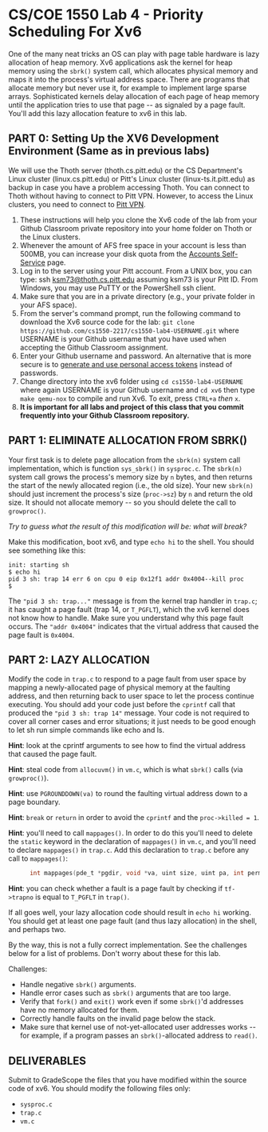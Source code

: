 # CS/COE 1550 Lab 4 - Priority Scheduling For Xv6

One of the many neat tricks an OS can play with page table hardware is lazy allocation of heap memory. Xv6 applications ask the kernel for heap memory using the `sbrk()` system call, which allocates physical memory and maps it into the process's virtual address space. There are programs that allocate memory but never use it, for example to implement large sparse arrays. Sophisticated kernels delay allocation of each page of heap memory until the application tries to use that page -- as signaled by a page fault. You'll add this lazy allocation feature to xv6 in this lab.

## PART 0: Setting Up the XV6 Development Environment (Same as in previous labs)

We will use the Thoth server (thoth.cs.pitt.edu) or the CS Department's Linux cluster (linux.cs.pitt.edu) or Pitt's Linux cluster (linux-ts.it.pitt.edu) as backup in case you have a problem accessing Thoth. 
You can connect to Thoth without having to connect to Pitt VPN. However, to access the Linux clusters, you need to connect to [Pitt VPN](https://www.technology.pitt.edu/services/pittnet-vpn-pulse-secure). 

1. These instructions will help you clone the Xv6 code of the lab from your Github Classroom private repository into your home folder on Thoth or the Linux clusters.
2. Whenever the amount of AFS free space in your account is less than 500MB, you can increase your disk quota from the [Accounts Self-Service](https://accounts.pitt.edu/Unix/) page.
3. Log in to the server using your Pitt account. From a UNIX box, you can type: ssh ksm73@thoth.cs.pitt.edu assuming ksm73 is your Pitt ID. From Windows, you may use PuTTY or the PowerShell ssh client.
4. Make sure that you are in a private directory (e.g., your private folder in your AFS space).
5. From the server's command prompt, run the following command to download the Xv6 source code for the lab: 
`git clone https://github.com/cs1550-2217/cs1550-lab4-USERNAME.git` where USERNAME is your Github username that you have used when accepting the Github Classroom assignment.
6. Enter your Github username and password. An alternative that is more secure is to [generate and use personal access tokens](https://docs.github.com/en/github/authenticating-to-github/creating-a-personal-access-token) instead of passwords.
7. Change directory into the xv6 folder using `cd cs1550-lab4-USERNAME` where again USERNAME is your Github username and `cd xv6` then type `make qemu-nox` to compile and run Xv6. To exit, press `CTRL+a` _then_ `x`.
8. **It is important for all labs and project of this class that you commit frequently into your Github Classroom repository.**

##	PART 1: ELIMINATE ALLOCATION FROM SBRK()

Your first task is to delete page allocation from the `sbrk(n)` system call implementation, which is function `sys_sbrk()` in `sysproc.c`. The `sbrk(n)` system call grows the process's memory size by `n` bytes, and then returns the start of the newly allocated region (i.e., the old size). Your new `sbrk(n)` should just increment the process's size (`proc->sz`) by `n` and return the old size. It should not allocate memory -- so you should delete the call to `growproc()`.

_Try to guess what the result of this modification will be: what will break?_

Make this modification, boot xv6, and type `echo hi` to the shell. You should see something like this:

```
init: starting sh
$ echo hi
pid 3 sh: trap 14 err 6 on cpu 0 eip 0x12f1 addr 0x4004--kill proc
$ 
```

The `"pid 3 sh: trap..."` message is from the kernel trap handler in `trap.c`; it has caught a page fault (trap 14, or `T_PGFLT`), which the xv6 kernel does not know how to handle. Make sure you understand why this page fault occurs. The `"addr 0x4004"` indicates that the virtual address that caused the page fault is `0x4004`.

##	PART 2: LAZY ALLOCATION

Modify the code in `trap.c` to respond to a page fault from user space by mapping a newly-allocated page of physical memory at the faulting address, and then returning back to user space to let the process continue executing. You should add your code just before the `cprintf` call that produced the `"pid 3 sh: trap 14"` message. Your code is not required to cover all corner cases and error situations; it just needs to be good enough to let sh run simple commands like echo and ls.

**Hint**: look at the cprintf arguments to see how to find the virtual address that caused the page fault.

**Hint**: steal code from `allocuvm()` in `vm.c`, which is what `sbrk()` calls (via `growproc()`).

**Hint**: use `PGROUNDDOWN(va)` to round the faulting virtual address down to a page boundary.

**Hint**: `break` or `return` in order to avoid the `cprintf` and the `proc->killed = 1`.

**Hint**: you'll need to call `mappages()`. In order to do this you'll need to delete the `static` keyword in the declaration of `mappages()` in `vm.c`, and you'll need to declare `mappages()` in `trap.c`. Add this declaration to `trap.c` before any call to `mappages()`:
```c
      int mappages(pde_t *pgdir, void *va, uint size, uint pa, int perm);
```

**Hint**: you can check whether a fault is a page fault by checking if `tf->trapno` is equal to `T_PGFLT` in `trap()`.

If all goes well, your lazy allocation code should result in `echo hi` working. You should get at least one page fault (and thus lazy allocation) in the shell, and perhaps two.

By the way, this is not a fully correct implementation. See the challenges below for a list of problems. Don't worry about these for this lab.

Challenges: 

-	Handle negative `sbrk()` arguments. 
-	Handle error cases such as `sbrk()` arguments that are too large. 
-	Verify that `fork()` and `exit()` work even if some `sbrk()`'d addresses have no memory allocated for them. 
-	Correctly handle faults on the invalid page below the stack. 
-	Make sure that kernel use of not-yet-allocated user addresses works -- for example, if a program passes an `sbrk()`-allocated address to `read()`.

##	DELIVERABLES

Submit to GradeScope the files that you have modified within the source code of xv6. You should modify the following files only:

-	`sysproc.c`
-	`trap.c`
-	`vm.c`


